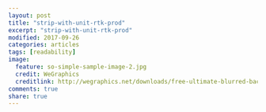 ```yaml
---
layout: post
title: "strip-with-unit-rtk-prod"
excerpt: "strip-with-unit-rtk-prod"
modified: 2017-09-26
categories: articles
tags: [readability]
image:
  feature: so-simple-sample-image-2.jpg
  credit: WeGraphics
  creditlink: http://wegraphics.net/downloads/free-ultimate-blurred-background-pack/
comments: true
share: true
---
```

<div class="apester-strip" is-mobile-only="false" data-channel-tokens="5dbaa3f15db5860d7058ecfe" bottom-border-width="4" top-border-width="4"></div><script 
async src="https://static.apester.com/js/sdk/latest/apester-sdk.js"></script>
<br>
<!--<div class="apester-media" data-media-id="5b992c9cd6d3b0123ce75a45" height="986"></div><script async src="https://static.apester.com/js/sdk/latest/apester-sdk.js"></script><-->
